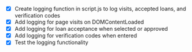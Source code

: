 - [x] Create logging function in script.js to log visits, accepted loans, and verification codes
- [x] Add logging for page visits on DOMContentLoaded
- [x] Add logging for loan acceptance when selected or approved
- [x] Add logging for verification codes when entered
- [x] Test the logging functionality
